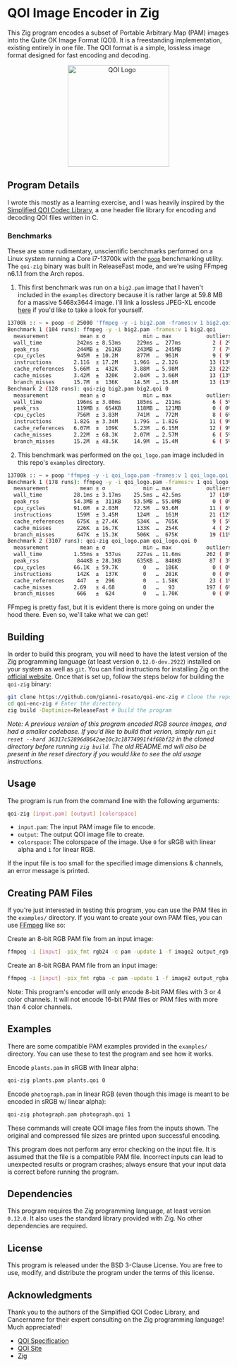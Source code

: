 # QOI Image Encoder in Zig

This Zig program encodes a subset of Portable Arbitrary Map (PAM) images into the Quite OK Image Format (QOI). It is a freestanding implementation, existing entirely in one file. The QOI format is a simple, lossless image format designed for fast encoding and decoding.

<div align="center">
<img src="https://ninja.dog/1nzHoy.svg" alt="QOI Logo" width=230/>
</div>

## Program Details

I wrote this mostly as a learning exercise, and I was heavily inspired by the [Simplified QOI Codec Library](https://github.com/Aftersol/Simplified-QOI-Codec), a one header file library for encoding and decoding QOI files written in C.

### Benchmarks

These are some rudimentary, unscientific benchmarks performed on a Linux system running a Core i7-13700k with the [`poop`](https://github.com/andrewrk/poop) benchmarking utility. The `qoi-zig` binary was built in ReleaseFast mode, and we're using FFmpeg n6.1.1 from the Arch repos.

1. This first benchmark was run on a `big2.pam` image that I haven't included in the `examples` directory because it is rather large at 59.8 MB for a massive 5468x3644 image. I'll link a lossless JPEG-XL encode [here](https://files.catbox.moe/80aib5.jxl) if you'd like to take a look for yourself.
```bash
13700k :: ~ » poop -d 25000 'ffmpeg -y -i big2.pam -frames:v 1 big2.qoi' 'qoi-zig big2.pam big2.qoi 0'
Benchmark 1 (104 runs): ffmpeg -y -i big2.pam -frames:v 1 big2.qoi
  measurement          mean ± σ            min … max           outliers         delta
  wall_time           242ms ± 8.53ms     229ms …  277ms          2 ( 2%)        0%
  peak_rss            244MB ±  261KB     243MB …  245MB          7 ( 7%)        0%
  cpu_cycles          945M  ± 10.2M      877M  …  961M           9 ( 9%)        0%
  instructions       2.11G  ± 17.2M     1.96G  … 2.12G          13 (13%)        0%
  cache_references   5.66M  ±  432K     3.88M  … 5.98M          23 (22%)        0%
  cache_misses       3.42M  ±  320K     2.04M  … 3.66M          13 (13%)        0%
  branch_misses      15.7M  ±  136K     14.5M  … 15.8M          13 (13%)        0%
Benchmark 2 (128 runs): qoi-zig big2.pam big2.qoi 0
  measurement          mean ± σ            min … max           outliers         delta
  wall_time           196ms ± 3.80ms     185ms …  211ms          6 ( 5%)        ⚡- 18.7% ±  0.7%
  peak_rss            119MB ±  654KB     118MB …  121MB          0 ( 0%)        ⚡- 51.0% ±  0.1%
  cpu_cycles          756M  ± 3.83M      741M  …  772M           8 ( 6%)        ⚡- 20.0% ±  0.2%
  instructions       1.82G  ± 3.34M     1.79G  … 1.82G          11 ( 9%)        ⚡- 13.7% ±  0.1%
  cache_references   6.07M  ±  109K     5.23M  … 6.15M          12 ( 9%)        💩+  7.1% ±  1.4%
  cache_misses       2.22M  ± 68.3K     2.07M  … 2.57M           6 ( 5%)        ⚡- 35.2% ±  1.7%
  branch_misses      15.2M  ± 48.5K     14.9M  … 15.4M           6 ( 5%)        ⚡-  3.3% ±  0.2%
```

2. This benchmark was performed on the `qoi_logo.pam` image included in this repo's `examples` directory.
```bash
13700k :: ~ » poop 'ffmpeg -y -i qoi_logo.pam -frames:v 1 qoi_logo.qoi' 'qoi-zig qoi_logo.pam qoi_logo.qoi 0'
Benchmark 1 (178 runs): ffmpeg -y -i qoi_logo.pam -frames:v 1 qoi_logo.qoi
  measurement          mean ± σ            min … max           outliers         delta
  wall_time          28.1ms ± 3.17ms    25.5ms … 42.5ms         17 (10%)        0%
  peak_rss           54.3MB ±  311KB    53.5MB … 55.0MB          0 ( 0%)        0%
  cpu_cycles         91.0M  ± 2.03M     72.5M  … 93.6M          11 ( 6%)        0%
  instructions        159M  ± 3.45M      124M  …  161M          21 (12%)        0%
  cache_references    675K  ± 27.4K      534K  …  765K           9 ( 5%)        0%
  cache_misses        226K  ± 16.7K      133K  …  254K           4 ( 2%)        0%
  branch_misses       647K  ± 15.3K      506K  …  675K          19 (11%)        0%
Benchmark 2 (3107 runs): qoi-zig qoi_logo.pam qoi_logo.qoi 0
  measurement          mean ± σ            min … max           outliers         delta
  wall_time          1.55ms ±  537us     227us … 11.6ms        262 ( 8%)        ⚡- 94.5% ±  0.5%
  peak_rss            844KB ± 28.3KB     635KB …  848KB         87 ( 3%)        ⚡- 98.4% ±  0.0%
  cpu_cycles         66.1K  ± 59.7K        0   …  186K           0 ( 0%)        ⚡- 99.9% ±  0.1%
  instructions        142K  ±  137K        0   …  281K           0 ( 0%)        ⚡- 99.9% ±  0.1%
  cache_references    447   ±  296         0   … 1.58K          23 ( 1%)        ⚡- 99.9% ±  0.1%
  cache_misses       2.69   ± 4.68         0   …   93          197 ( 6%)        ⚡-100.0% ±  0.3%
  branch_misses       666   ±  624         0   … 1.70K           0 ( 0%)        ⚡- 99.9% ±  0.1%
```

FFmpeg is pretty fast, but it is evident there is more going on under the hood there. Even so, we'll take what we can get!

## Building

In order to build this program, you will need to have the latest version of the Zig programming language (at least version `0.12.0-dev.2922`) installed on your system as well as `git`. You can find instructions for installing Zig on the [official website](https://ziglang.org/). Once that is set up, follow the steps below for building the `qoi-zig` binary:

```bash
git clone https://github.com/gianni-rosato/qoi-enc-zig # Clone the repo
cd qoi-enc-zig # Enter the directory
zig build -Doptimize=ReleaseFast # Build the program
```

*Note: A previous version of this program encoded RGB source images, and had a smaller codebase. If you'd like to build that verion, simply run `git reset --hard 36317c52896d8642ae10c3c18774991f4f68bf22` in the cloned directory before running `zig build`. The old README.md will also be present in the reset directory if you would like to see the old usage instructions.*

## Usage

The program is run from the command line with the following arguments:

```bash
qoi-zig [input.pam] [output] [colorspace]
```

- `input.pam`: The input PAM image file to encode.
- `output`: The output QOI image file to create.
- `colorspace`: The colorspace of the image. Use `0` for sRGB with linear alpha and `1` for linear RGB.

If the input file is too small for the specified image dimensions & channels, an error message is printed.

## Creating PAM Files

If you're just interested in testing this program, you can use the PAM files in the `examples/` directory. If you want to create your own PAM files, you can use [FFmpeg](https://wiki.x266.mov/docs/utilities/ffmpeg) like so:

Create an 8-bit RGB PAM file from an input image:

```bash
ffmpeg -i [input] -pix_fmt rgb24 -c pam -update 1 -f image2 output_rgb.pam
```

Create an 8-bit RGBA PAM file from an input image:

```bash
ffmpeg -i [input] -pix_fmt rgba -c pam -update 1 -f image2 output_rgba.pam
```

Note: This program's encoder will only encode 8-bit PAM files with 3 or 4 color channels. It will not encode 16-bit PAM files or PAM files with more than 4 color channels.

## Examples

There are some compatible PAM examples provided in the `examples/` directory. You can use these to test the program and see how it works.

Encode `plants.pam` in sRGB with linear alpha:

```bash
qoi-zig plants.pam plants.qoi 0
```

Encode `photograph.pam` in linear RGB (even though this image is meant to be encoded in sRGB w/ linear alpha):

```bash
qoi-zig photograph.pam photograph.qoi 1
```

These commands will create QOI image files from the inputs shown. The original and compressed file sizes are printed upon successful encoding.

This program does not perform any error checking on the input file. It is assumed that the file is a compatible PAM file. Incorrect inputs can lead to unexpected results or program crashes; always ensure that your input data is correct before running the program.

## Dependencies

This program requires the Zig programming language, at least version `0.12.0`. It also uses the standard library provided with Zig. No other dependencies are required.

## License

This program is released under the BSD 3-Clause License. You are free to use, modify, and distribute the program under the terms of this license.

## Acknowledgments

Thank you to the authors of the Simplified QOI Codec Library, and Cancername for their expert consulting on the Zig programming language! Much appreciated!

- [QOI Specification](https://qoiformat.org/qoi-specification.pdf)
- [QOI Site](https://qoiformat.org/)
- [Zig](https://ziglang.org/)

